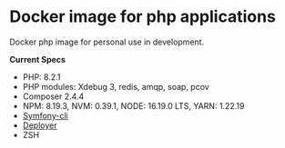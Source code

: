 # Docker image for php applications

Docker php image for personal use in development.

**Current Specs**
* PHP: 8.2.1
* PHP modules: Xdebug 3, redis, amqp, soap, pcov
* Composer 2.4.4
* NPM: 8.19.3, NVM: 0.39.1, NODE: 16.19.0 LTS, YARN: 1.22.19
* [Symfony-cli](https://symfony.com/download)
* [Deployer](https://github.com/deployphp/deployer)
* ZSH
